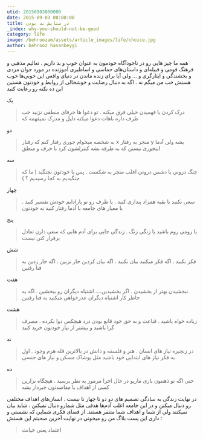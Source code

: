 ```yaml
---
utid: 20150903000000
date: 2015-09-03 00:00:00
title: در ستایش بد بودن
_index: why-you-should-not-be-good
category: life
image: /behroozam/assets/article_images/life/choice.jpg
author: behrooz hasanbeygi
---
```

همه ما چیز هایی رو در ناخودآگاه خودمون به عنوان خوب و بد داریم . تعالیم مذهبی و فرهنگ قومی و قبیله‌ای و داستان‌های حماسی و اساطیری آموزنده در مورد جوان مردی و بخشندگی و ایثارگری و …
ولی آیا برای زنده ماندن در دنیای واقعی این خوبی‌ها  خوب هستش  خب من میگم نه . اگه به دنبال رضایت و خوشحالی از روابط و خودتون هستین این ده نکته رو رعایت کنید

یک

>درک کردن با فهمیدن خیلی فرق میکنه .  تو دعوا ها حرفای منطقی نزنید  خب طرف داره باهات دعوا میکنه دلیل و مدرک نمیفهمه که

دو

>به شخصه میخوام جوری رفتار کنم که رفتار x منجر به رفتار y بشه ولی آدما اینجوری نیستن که یه طرفه بشه کنترلشون کرد با حرف و منطق

سه

>جنگ درونی با دشمن درونی اغلب منجر به شکست . پس با خودتون نجنگید ( ما که جنگیدیم به کجا رسیدیم ؟ )

چهار

>سعی نکنید با بقیه همزاد پنداری کنید . یا طرف رو تو پارادایم خودش تفسیر کنید . با معیار های جامعه با آدما رفتار کنید نه خودتون

پنج

>یا رومی روم باشید یا زنگی زنگ . زندگی جایی برای آدم هایی که سعی دارن تعادل برقرار کنن نیست

شش

>فکر نکنید . اگه فکر میکنید بیان نکنید . اگه بیان کردین جار نزنین . اگه جار زدین به فنا رفتین

هفت

>نبخشیدن بهتر از بخشیدن . اگر بخشیدین…. اشتباه دیگران رو ببخشین . اگه به خاطر کار اشتباه دیگران عذرخواهی میکنید به فنا رفتین

هشت

>زیاده خواه باشید . قناعت و به حق خود قانع بودن درد هیچکس دوا نکرده . مصرف گرا باشید و بیشتر از نیاز خودتون خرید کنید

نه

>در زنجیره نیاز های انسان . هنر و فلسفه و دانش در بالاترین قله هرم وجود . اول به فکر نیاز های ابتدایی خود باشید مثل پوشاک مسکن و نیاز های جنسی

ده

>حتی اگه تو ذهنتون بازی ماریو در حال اجرا مرموز به نظر برسید . هیچگاه نزارین کسی از اهداف یا مقاصدتون خبردار بشه



در نهایت زندگی به سادگی تصمیم های دو دو تا چهار تا نیست . انسان‌های اهداف مختلفی رو دنبال میکنن و در این جامعه اغلب آدم‌ها هدفی مثل شمارو دنبال نمیکنن . شاید بیان نمیکنند ولی از شما و اهداف شما متنفر هستند. از فضای فکری شمایی که نشستی و داری این پست بلاگ من رو میخونی در نهایت آخرین صحبتم این هستش :

>اعتماد یعنی خیانت
